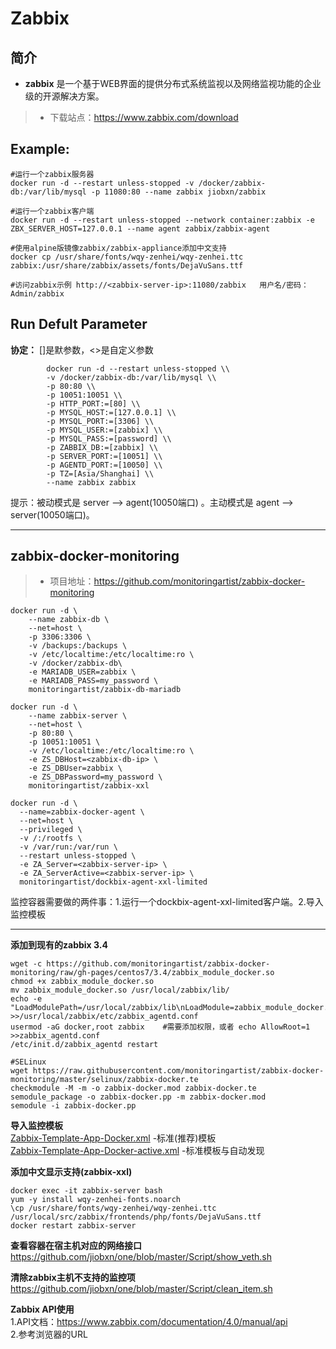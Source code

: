 Zabbix
===
## 简介
* **zabbix** 是一个基于WEB界面的提供分布式系统监视以及网络监视功能的企业级的开源解决方案。
> * 下载站点：https://www.zabbix.com/download


## Example:

    #运行一个zabbix服务器
    docker run -d --restart unless-stopped -v /docker/zabbix-db:/var/lib/mysql -p 11080:80 --name zabbix jiobxn/zabbix

    #运行一个zabbix客户端
    docker run -d --restart unless-stopped --network container:zabbix -e ZBX_SERVER_HOST=127.0.0.1 --name agent zabbix/zabbix-agent

    #使用alpine版镜像zabbix/zabbix-appliance添加中文支持
    docker cp /usr/share/fonts/wqy-zenhei/wqy-zenhei.ttc zabbix:/usr/share/zabbix/assets/fonts/DejaVuSans.ttf

    #访问zabbix示例 http://<zabbix-server-ip>:11080/zabbix   用户名/密码：Admin/zabbix

## Run Defult Parameter
**协定：** []是默参数，<>是自定义参数

			docker run -d --restart unless-stopped \\
			-v /docker/zabbix-db:/var/lib/mysql \\
			-p 80:80 \\
			-p 10051:10051 \\
			-p HTTP_PORT:=[80] \\
			-p MYSQL_HOST:=[127.0.0.1] \\
			-p MYSQL_PORT:=[3306] \\
			-p MYSQL_USER:=[zabbix] \\
			-p MYSQL_PASS:=[password] \\
			-p ZABBIX_DB:=[zabbix] \\
			-p SERVER_PORT:=[10051] \\
			-p AGENTD_PORT:=[10050] \\
			-p TZ=[Asia/Shanghai] \\
			--name zabbix zabbix

提示：被动模式是 server --> agent(10050端口) 。主动模式是 agent --> server(10050端口)。

****

## zabbix-docker-monitoring
> * 项目地址：https://github.com/monitoringartist/zabbix-docker-monitoring

	docker run -d \
		--name zabbix-db \
		--net=host \
		-p 3306:3306 \
		-v /backups:/backups \
		-v /etc/localtime:/etc/localtime:ro \
		-v /docker/zabbix-db\
		-e MARIADB_USER=zabbix \
		-e MARIADB_PASS=my_password \
		monitoringartist/zabbix-db-mariadb

	docker run -d \
		--name zabbix-server \
		--net=host \
		-p 80:80 \
		-p 10051:10051 \
		-v /etc/localtime:/etc/localtime:ro \
		-e ZS_DBHost=<zabbix-db-ip> \
		-e ZS_DBUser=zabbix \
		-e ZS_DBPassword=my_password \
		monitoringartist/zabbix-xxl

	docker run -d \
	  --name=zabbix-docker-agent \
	  --net=host \
	  --privileged \
	  -v /:/rootfs \
	  -v /var/run:/var/run \
	  --restart unless-stopped \
	  -e ZA_Server=<zabbix-server-ip> \
	  -e ZA_ServerActive=<zabbix-server-ip> \
	  monitoringartist/dockbix-agent-xxl-limited

监控容器需要做的两件事：1.运行一个dockbix-agent-xxl-limited客户端。2.导入监控模板

****

**添加到现有的zabbix 3.4**

    wget -c https://github.com/monitoringartist/zabbix-docker-monitoring/raw/gh-pages/centos7/3.4/zabbix_module_docker.so
    chmod +x zabbix_module_docker.so
    mv zabbix_module_docker.so /usr/local/zabbix/lib/
    echo -e "LoadModulePath=/usr/local/zabbix/lib\nLoadModule=zabbix_module_docker.so" >>/usr/local/zabbix/etc/zabbix_agentd.conf
    usermod -aG docker,root zabbix    #需要添加权限，或者 echo AllowRoot=1 >>zabbix_agentd.conf
    /etc/init.d/zabbix_agentd restart
    
    #SELinux
    wget https://raw.githubusercontent.com/monitoringartist/zabbix-docker-monitoring/master/selinux/zabbix-docker.te
    checkmodule -M -m -o zabbix-docker.mod zabbix-docker.te
    semodule_package -o zabbix-docker.pp -m zabbix-docker.mod
    semodule -i zabbix-docker.pp

**导入监控模板**  
[Zabbix-Template-App-Docker.xml](https://raw.githubusercontent.com/monitoringartist/zabbix-docker-monitoring/master/template/Zabbix-Template-App-Docker.xml) -标准(推荐)模板  
[Zabbix-Template-App-Docker-active.xml](https://raw.githubusercontent.com/monitoringartist/zabbix-docker-monitoring/master/template/Zabbix-Template-App-Docker-active.xml) -标准模板与自动发现


**添加中文显示支持(zabbix-xxl)**

    docker exec -it zabbix-server bash
    yum -y install wqy-zenhei-fonts.noarch
    \cp /usr/share/fonts/wqy-zenhei/wqy-zenhei.ttc /usr/local/src/zabbix/frontends/php/fonts/DejaVuSans.ttf
    docker restart zabbix-server

**查看容器在宿主机对应的网络接口**  
https://github.com/jiobxn/one/blob/master/Script/show_veth.sh

**清除zabbix主机不支持的监控项**  
https://github.com/jiobxn/one/blob/master/Script/clean_item.sh

**Zabbix API使用**  
1.API文档：https://www.zabbix.com/documentation/4.0/manual/api  
2.参考浏览器的URL
